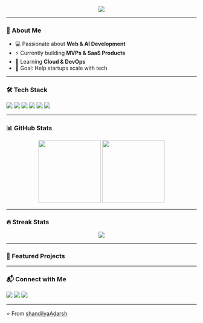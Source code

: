 <!-- Header Banner -->
<p align="center">
  <img src="https://readme-typing-svg.herokuapp.com?size=28&color=00e676&center=true&vCenter=true&width=600&lines=👋+Hi+I'm+Adarsh_Shandilya;Full+Stack+Developer;AI+%26+SaaS+Builder;Turning+Ideas+into+Products" />
</p>

---

<!-- About Me -->
### 🚀 About Me  
- 💻 Passionate about **Web & AI Development**  
- ⚡ Currently building **MVPs & SaaS Products**  
- 🌱 Learning **Cloud & DevOps**  
- 🎯 Goal: Help startups scale with tech  

---

<!-- Tech Stack -->
### 🛠️ Tech Stack  
<p>
  <img src="https://img.shields.io/badge/Code-JavaScript-yellow?style=for-the-badge&logo=javascript" />
  <img src="https://img.shields.io/badge/Code-Node.js-green?style=for-the-badge&logo=node.js" />
  <img src="https://img.shields.io/badge/Code-React-blue?style=for-the-badge&logo=react" />
  <img src="https://img.shields.io/badge/Code-Python-3776AB?style=for-the-badge&logo=python" />
  <img src="https://img.shields.io/badge/Cloud-AWS-orange?style=for-the-badge&logo=amazonaws" />
  <img src="https://img.shields.io/badge/DB-PostgreSQL-blue?style=for-the-badge&logo=postgresql" />
</p>

---

<!-- GitHub Stats -->
### 📊 GitHub Stats  
<p align="center">
  <img src="https://github-readme-stats.vercel.app/api?username=YOUR_USERNAME&show_icons=true&theme=radical" height="165"/>
  <img src="https://github-readme-stats.vercel.app/api/top-langs/?username=YOUR_USERNAME&layout=compact&theme=radical" height="165"/>
</p>

---

<!-- Streaks -->
### 🔥 Streak Stats  
<p align="center">
  <img src="https://streak-stats.demolab.com?user=YOUR_USERNAME&theme=radical&hide_border=false" />
</p>

---

<!-- Projects -->
### 📂 Featured Projects  
  

---

<!-- Contact -->
### 📬 Connect with Me  
<p>
  <a href="https://linkedin.com/in/adarsh-shandilya-509307299"><img src="https://img.shields.io/badge/LinkedIn-0e76a8?style=for-the-badge&logo=linkedin" /></a>
  <a href="mailto:yashtiwari075@gmail.com"><img src="https://img.shields.io/badge/Email-D14836?style=for-the-badge&logo=gmail" /></a>
  <a href="https://twitter.com/shandilyAdarsh"><img src="https://img.shields.io/badge/Twitter-1DA1F2?style=for-the-badge&logo=twitter" /></a>
</p>

---

⭐️ From [shandilyaAdarsh](https://github.com/shandilyaAdarsh)
